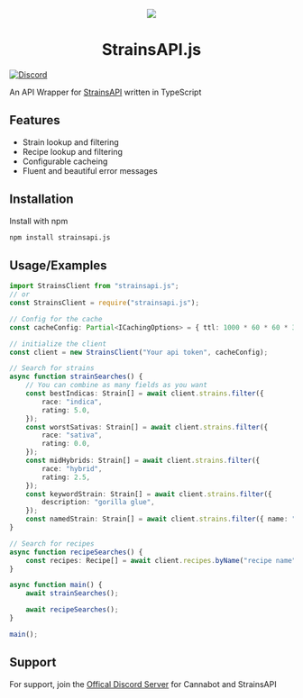 <p align="center">
  <img src="https://cdn.discordapp.com/avatars/570690767757115396/6d877ddcdbfb2826f54bc7a88a32a0cf.png"/></a>
  <h1 align="center"> StrainsAPI.js </h1>
  <a href="https://discord.gg/48smXkY"><img alt="Discord" src="https://img.shields.io/discord/695670770042535937"></a>
</p>

An API Wrapper for [StrainsAPI](https://cannabot.net/api) written in TypeScript

## Features

-   Strain lookup and filtering
-   Recipe lookup and filtering
-   Configurable cacheing
-   Fluent and beautiful error messages

## Installation

Install with npm

```bash
npm install strainsapi.js
```

## Usage/Examples

```typescript
import StrainsClient from "strainsapi.js";
// or
const StrainsClient = require("strainsapi.js");

// Config for the cache
const cacheConfig: Partial<ICachingOptions> = { ttl: 1000 * 60 * 60 * 3 }; // 3 hour cache

// initialize the client
const client = new StrainsClient("Your api token", cacheConfig);

// Search for strains
async function strainSearches() {
	// You can combine as many fields as you want
	const bestIndicas: Strain[] = await client.strains.filter({
		race: "indica",
		rating: 5.0,
	});
	const worstSativas: Strain[] = await client.strains.filter({
		race: "sativa",
		rating: 0.0,
	});
	const midHybrids: Strain[] = await client.strains.filter({
		race: "hybrid",
		rating: 2.5,
	});
	const keywordStrain: Strain[] = await client.strains.filter({
		description: "gorilla glue",
	});
	const namedStrain: Strain[] = await client.strains.filter({ name: "Wedding Cake" });
}

// Search for recipes
async function recipeSearches() {
	const recipes: Recipe[] = await client.recipes.byName("recipe name");
}

async function main() {
	await strainSearches();

	await recipeSearches();
}

main();
```

## Support

For support, join the [Offical Discord Server](https://discord.gg/48smXkY) for Cannabot and StrainsAPI
